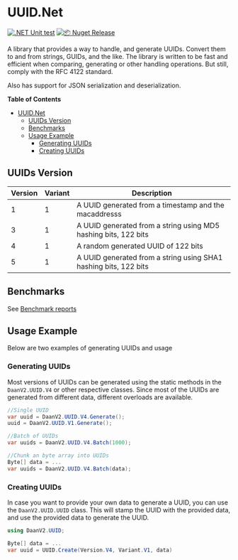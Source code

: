 # UUID.Net

[![.NET Unit test](https://github.com/DaanV2/DaanV2.UUID.Net/actions/workflows/dotnet-test.yml/badge.svg)](https://github.com/DaanV2/DaanV2.UUID.Net/actions/workflows/dotnet-test.yml)
[![📦 Nuget Release](https://github.com/DaanV2/DaanV2.UUID.Net/actions/workflows/publish.yml/badge.svg)](https://github.com/DaanV2/DaanV2.UUID.Net/actions/workflows/publish.yml)

A library that provides a way to handle, and generate UUIDs. Convert them to and from strings, GUIDs, and the like. 
The library is written to be fast and efficient when comparing, generating or other handling operations. But still, comply with the RFC 4122 standard.

Also has support for JSON serialization and deserialization.

**Table of Contents**
- [UUID.Net](#uuidnet)
  - [UUIDs Version](#uuids-version)
  - [Benchmarks](#benchmarks)
  - [Usage Example](#usage-example)
    - [Generating UUIDs](#generating-uuids)
    - [Creating UUIDs](#creating-uuids)

## UUIDs Version

| Version | Variant | Description                                                      |
| ------- | ------- | ---------------------------------------------------------------- |
| 1       | 1       | A UUID generated from a timestamp and the macaddresss            |
| 3       | 1       | A UUID generated from a string using MD5 hashing bits, 122 bits  |
| 4       | 1       | A random generated UUID of 122 bits                              |
| 5       | 1       | A UUID generated from a string using SHA1 hashing bits, 122 bits |


## Benchmarks
See [Benchmark reports](./Benchmark/Reports/results/README.md)

## Usage Example
Below are two examples of generating UUIDs and usage

### Generating UUIDs
Most versions of UUIDs can be generated using the static methods in the `DaanV2.UUID.V4` or other respective classes.
Since most of the UUIDs are generated from different data, different overloads are available.

```csharp
//Single UUID
var uuid = DaanV2.UUID.V4.Generate();
uuid = DaanV2.UUID.V1.Generate();

//Batch of UUIDs
var uuids = DaanV2.UUID.V4.Batch(1000);

//Chunk an byte array into UUIDs
Byte[] data = ...
var uuids = DaanV2.UUID.V4.Batch(data);
```

### Creating UUIDs
In case you want to provide your own data to generate a UUID, you can use the `DaanV2.UUID.UUID` class.
This will stamp the UUID with the provided data, and use the provided data to generate the UUID.

```csharp
using DaanV2.UUID;

Byte[] data = ...
var uuid = UUID.Create(Version.V4, Variant.V1, data)
```